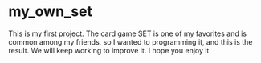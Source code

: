 # my_own_set
This is my first project. The card game SET is one of my favorites and is common among my friends, so I wanted to programming it, and this is the result. We will keep working to improve it. I hope you enjoy it.
